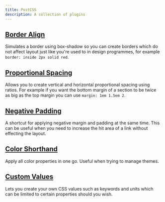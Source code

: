 ```yaml
---
title: PostCSS
description: A collection of plugins
---
```


## [Border Align](https://github.com/limitlessloop/postcss-border-align)

Simulates a border using box-shadow so you can create borders which do not affect layout just like you're used to in design programmes, for example `border: inside 2px solid red`.

## [Proportional Spacing](https://github.com/limitlessloop/postcss-proportional-spacing)

Allows you to create vertical and horizontal proportional spacing using ratios. For example if you want the bottom margin of a section to be twice as big as the top margin you can use `margin: 1em 1.5em 2`.

## [Negative Padding](https://github.com/limitlessloop/postcss-negative-padding)

A shortcut for applying negative margin and padding at the same time. This can be useful when you need to increase the hit area of a link without effecting the layout.

## [Color Shorthand](https://github.com/limitlessloop/postcss-color-shorthand)

Apply all color properties in one go. Useful when trying to manage themes.

## [Custom Values](https://github.com/limitlessloop/postcss-custom-values)

Lets you create your own CSS values such as keywords and units which can be limited to certain properties should you wish.
